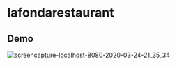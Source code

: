 # lafondarestaurant



## Demo

![screencapture-localhost-8080-2020-03-24-21_35_34](https://user-images.githubusercontent.com/38270435/77495984-f1e76b80-6e17-11ea-85aa-1820b532d10e.png)
